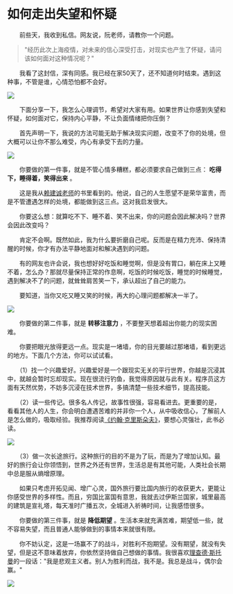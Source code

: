 # 如何走出失望和怀疑

　　前些天，我收到私信。网友说，阮老师，请教你一个问题。

> "经历此次上海疫情，对未来的信心深受打击，对现实也产生了怀疑，请问该如何面对这种情况呢？"


　　我看了这封信，深有同感。我已经在家50天了，还不知道何时结束。遇到这种事，不管是谁，心情恐怕都不会好。

![](https://gateway.ipns.tech/ipfs/QmVDAV8yoYAzfrGiiZ9nei3ayu8uzstrTrfbitehH7afcx)

　　下面分享一下，我怎么心理调节，希望对大家有用。如果世界让你感到失望和怀疑，如何面对它，保持内心平静，不让负面情绪把你压倒？

　　首先声明一下，我说的方法可能无助于解决现实问题，改变不了你的处境，但大概可以让你不那么难受，内心有承受下去的力量。

![](https://gateway.ipns.tech/ipfs/QmfMbbTXjnWiEBSzHjHJjZJdftKz66nKqhfPEQHq2cN21o)

　　你要做的第一件事，就是不管心情多糟糕，都必须要求自己做到三点： **吃得下，睡得着，笑得出来** 。

　　这是我从[赖建诚老师](https://www.ruanyifeng.com/blog/2010/07/interesting_economic_history.html)的书里看到的。他说，自己的人生愿望不是荣华富贵，而是不管遭遇怎样的处境，都能做到这三点。这对我启发很大。

　　你要这么想：就算吃不下、睡不着、笑不出来，你的问题会因此解决吗？世界会因此改变吗？

　　肯定不会啊。既然如此，我为什么要折磨自己呢。反而是在精力充沛、保持清醒的时候，你才有办法平静地面对和解决遇到的问题。

　　有的网友也许会说，我也想好好吃饭和睡觉啊，但是没有胃口，躺在床上又睡不着，怎么办？那就尽量保持正常的作息啊，吃饭的时候吃饭，睡觉的时候睡觉，遇到解决不了的问题，就耸耸肩苦笑一下，承认超出了自己的能力。

　　要知道，当你又吃又睡又笑的时候，再大的心理问题都解决一半了。

![](https://gateway.ipns.tech/ipfs/QmZaszmSuX4Ya4yboSAz98xyPvvCqaj1hrGPVHMVSmrPJb)

　　你要做的第二件事，就是 **转移注意力** ，不要整天想着超出你能力的现实困难。

　　你要把眼光放得更远一点。现实是一堵墙，你的目光要越过那堵墙，看到更远的地方。下面几个方法，你可以试试看。

　　（1）找一个兴趣爱好。兴趣爱好是一个跟现实无关的平行世界，你越是沉浸其中，就越会暂时忘却现实。现在很流行钓鱼，我觉得原因就与此有关。程序员这方面有天然优势，不妨多沉浸在技术世界，多搞清楚一些技术细节，提高技能。

　　（2）读一些传记。很多名人传记，故事性很强，容易看进去。更重要的是，看看其他人的人生，你会明白遭遇苦难的并非你一个人，从中吸收信心，了解前人是怎么做的，吸取经验。我推荐阅读[《约翰·克里斯朵夫》](https://www.ruanyifeng.com/blog/2005/09/post_146.html)，要想心灵强壮，此书必读。

![](https://gateway.ipns.tech/ipfs/QmYNDarY3Ph9NVmQiSshpBWXzKDVMiAEGdzobfBRTu5ndZ)

　　（3）做一次长途旅行。这种旅行的目的不是为了玩，而是为了增加认知。最好的旅行会让你领悟到，世界之外还有世界，生活总是有其他可能，人类社会长期中总是服从熵增原理。

　　如果只考虑开拓见闻、增广心灵，国外旅行要比国内旅行的收获更大，更能让你感受世界的多样性。而且，穷国比富国有意思，我就去过伊斯兰国家，城里最高的建筑是宣礼塔，每天准时广播五次，全城进入祈祷时间，让我感悟很多。

　　你要做的第三件事，就是 **降低期望** 。生活本来就充满苦难，期望低一些，就不容易失望，而且普通人能够做到的事情本来就很有限。

　　你不妨认定，这是一场赢不了的战斗，对胜利不抱期望。没有期望，就没有失望，但是这不意味着放弃，你依然坚持做自己想做的事情。我很喜欢[理查德·斯托曼](https://www.ruanyifeng.com/blog/2005/03/post_112.html)的一段话："我是悲观主义者。别人为胜利而战，我不是。我总是战斗，偶尔会赢。"

![](https://gateway.ipns.tech/ipfs/QmPUXX5NPfBxpiTAqa559jZ3gY25Lh4ShxMMN6A5mDLKUR)
